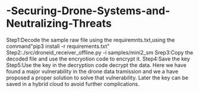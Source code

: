 # -Securing-Drone-Systems-and-Neutralizing-Threats
Step1:Decode the sample raw file using the requiremnts.txt,using the command"pip3 install -r requirements.txt"
Step2:./src/droneid_receiver_offline.py -i samples/mini2_sm
Srep3:Copy the decoded file and use the encryotion code to encrypt it.
Step4:Save the key 
Step5:Use the key in the decryption code decrypt the data.
Here we have found a major vulnerability in the drone data tramission and we a have proposed a proper solution to solve that vulnerability.
Later the key can be saved in a hybrid cloud to avoid further complications.
